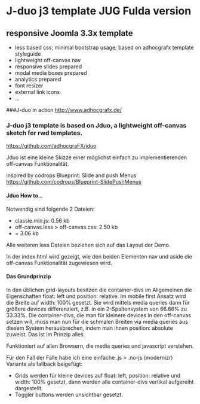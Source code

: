 J-duo j3 template JUG Fulda version
=================

## responsive Joomla 3.3x template

* less based css; minimal bootstrap usage; based on adhocgrafx template styleguide
* lightweight off-canvas nav
* responsive slides prepared
* modal media boxes prepared
* analytics prepared
* font resizer
* external link icons
* ...

###J-duo in action
http://www.adhocgrafx.de/

### J-duo j3 template is based on Jduo, a lightweight off-canvas sketch for rwd templates.

https://github.com/adhocgraFX/jduo

Jduo ist eine kleine Skizze einer möglichst einfach zu implementierenden off-canvas Funktionalität.

inspired by codrops Blueprint: Slide and push Menus https://github.com/codrops/Blueprint-SlidePushMenus

#### Jduo How to ..

Notwendig sind folgende 2 Dateien:

* classie.min.js: 0.56 kb
* off-canvas.less > off-canvas.css: 2.50 kb
* = 3.06 kb

Alle weiteren less Dateien beziehen sich auf das Layout der Demo.

In der index.html wird gezeigt, wie den beiden Elementen nav und aside die off-canvas Funktionalität zugewiesen wird.

#### Das Grundprinzip

In den üblichen grid-layouts besitzen die container-divs im Allgemeinen die Eigenschaften float: left und position: relative.
Im mobile first Ansatz wird die Breite auf width: 100% gesetzt.
Sie wird mittels media queries dann für größere devices differenziert, z.B. in ein 2-Spaltensystem von 66.66% zu 33.33%.
Die container-divs, die man für kleinere devices in den off-canvas setzen will, muss man nun für die schmalen Breiten via media queries aus diesem System herausbrechen, indem man ihnen position: absolute zuweist.
Das ist im Prinzip alles.

Funktioniert auf allen Browsern, die media queries und javascript verstehen.

Für den Fall der Fälle habe ich eine einfache .js > .no-js (modernizr) Variante als fallback beigefügt:

* Grids werden für kleine devices auf float: left, position: relative und width: 100% gesetzt,
dann werden alle container-divs vertikal aufgereiht dargestellt.
* Toggler buttons werden unsichtbar gesetzt.